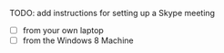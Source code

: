 
TODO: add instructions for setting up a Skype meeting 

- [ ] from your own laptop
- [ ] from the Windows 8 Machine
